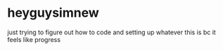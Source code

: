 # heyguysimnew
just trying to figure out how to code and setting up whatever this is bc it feels like progress
